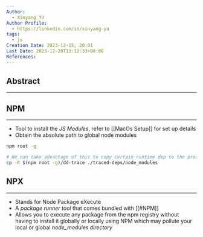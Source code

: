 ```yaml
---
Author:
  - Xinyang YU
Author Profile:
  - https://linkedin.com/in/xinyang-yu
tags:
  - js
Creation Date: 2023-12-15, 20:01
Last Date: 2023-12-20T13:12:33+08:00
References: 
---
```

## Abstract
---

## NPM
---
- Tool to install the *JS Modules*, refer to [[MacOs Setup]] for set up details
- Obtain the absolute path to global node modules 
```bash
npm root -g

# We can take advantage of this to copy certain runtime dep to the production build
cp -R $(npm root -g)/dd-trace ./traced-deps/node_modules
```


## NPX
---
- Stands for Node Package eXecute
- A *package runner tool* that comes bundled with [[#NPM]]
- Allows you to execute any package from the npm registry without having to install it globally or locally using NPM which may pollute your local or global *node_modules directory*